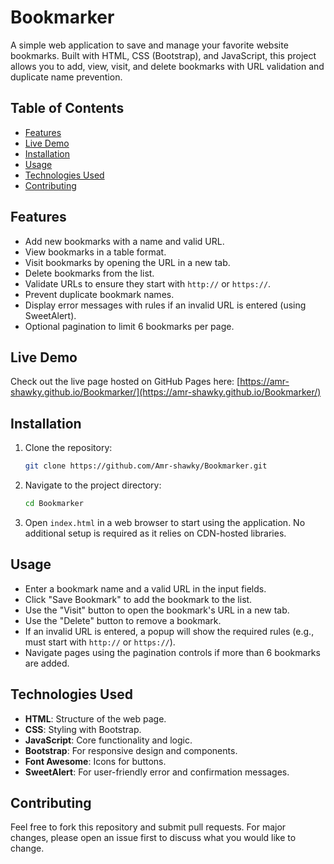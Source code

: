 # Bookmarker

A simple web application to save and manage your favorite website bookmarks. Built with HTML, CSS (Bootstrap), and JavaScript, this project allows you to add, view, visit, and delete bookmarks with URL validation and duplicate name prevention.

## Table of Contents
- [Features](#features)
- [Live Demo](#live-demo)
- [Installation](#installation)
- [Usage](#usage)
- [Technologies Used](#technologies-used)
- [Contributing](#contributing)

## Features
- Add new bookmarks with a name and valid URL.
- View bookmarks in a table format.
- Visit bookmarks by opening the URL in a new tab.
- Delete bookmarks from the list.
- Validate URLs to ensure they start with `http://` or `https://`.
- Prevent duplicate bookmark names.
- Display error messages with rules if an invalid URL is entered (using SweetAlert).
- Optional pagination to limit 6 bookmarks per page.

## Live Demo
Check out the live page hosted on GitHub Pages here: [https://amr-shawky.github.io/Bookmarker/](https://amr-shawky.github.io/Bookmarker/)

## Installation
1. Clone the repository:
   ```bash
   git clone https://github.com/Amr-shawky/Bookmarker.git
   ```
2. Navigate to the project directory:
   ```bash
   cd Bookmarker
   ```
3. Open `index.html` in a web browser to start using the application. No additional setup is required as it relies on CDN-hosted libraries.

## Usage
- Enter a bookmark name and a valid URL in the input fields.
- Click "Save Bookmark" to add the bookmark to the list.
- Use the "Visit" button to open the bookmark's URL in a new tab.
- Use the "Delete" button to remove a bookmark.
- If an invalid URL is entered, a popup will show the required rules (e.g., must start with `http://` or `https://`).
- Navigate pages using the pagination controls if more than 6 bookmarks are added.

## Technologies Used
- **HTML**: Structure of the web page.
- **CSS**: Styling with Bootstrap.
- **JavaScript**: Core functionality and logic.
- **Bootstrap**: For responsive design and components.
- **Font Awesome**: Icons for buttons.
- **SweetAlert**: For user-friendly error and confirmation messages.

## Contributing
Feel free to fork this repository and submit pull requests. For major changes, please open an issue first to discuss what you would like to change.

